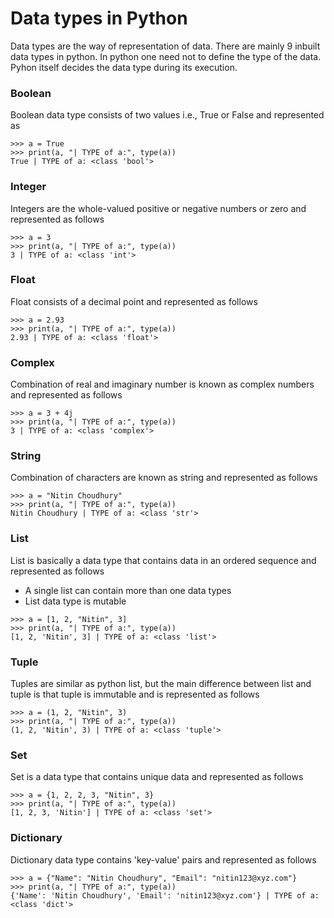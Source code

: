 # Data types in Python

Data types are the way of representation of data. There are mainly 9 inbuilt data types in python. In python one need not to define the type of the data. Pyhon itself decides the data type during its execution.
 

### Boolean

Boolean data type consists of two values i.e., True or False and represented as

```
>>> a = True
>>> print(a, "| TYPE of a:", type(a))
True | TYPE of a: <class 'bool'>
```

### Integer

Integers are the whole-valued positive or negative numbers or zero and represented as follows

```
>>> a = 3
>>> print(a, "| TYPE of a:", type(a))
3 | TYPE of a: <class 'int'>
```

### Float

Float consists of a decimal point and represented as follows

```
>>> a = 2.93
>>> print(a, "| TYPE of a:", type(a))
2.93 | TYPE of a: <class 'float'>
```

### Complex

Combination of real and imaginary number is known as complex numbers and represented as follows

```
>>> a = 3 + 4j
>>> print(a, "| TYPE of a:", type(a))
3 | TYPE of a: <class 'complex'>
```

### String

Combination of characters are known as string and represented as follows

```
>>> a = "Nitin Choudhury"
>>> print(a, "| TYPE of a:", type(a))
Nitin Choudhury | TYPE of a: <class 'str'>
```

### List

List is basically a data type that contains data in an ordered sequence and represented as follows

* A single list can contain more than one data types
* List data type is mutable

```
>>> a = [1, 2, "Nitin", 3]
>>> print(a, "| TYPE of a:", type(a))
[1, 2, 'Nitin', 3] | TYPE of a: <class 'list'>
```

### Tuple

Tuples are similar as python list, but the main difference between list and tuple is that tuple is immutable and is represented as follows

```
>>> a = (1, 2, "Nitin", 3)
>>> print(a, "| TYPE of a:", type(a))
(1, 2, 'Nitin', 3) | TYPE of a: <class 'tuple'>
```

### Set

Set is a data type that contains unique data and represented as follows

```
>>> a = {1, 2, 2, 3, "Nitin", 3}
>>> print(a, "| TYPE of a:", type(a))
[1, 2, 3, 'Nitin'] | TYPE of a: <class 'set'>
```

### Dictionary

Dictionary data type contains 'key-value' pairs and represented as follows

```
>>> a = {"Name": "Nitin Choudhury", "Email": "nitin123@xyz.com"}
>>> print(a, "| TYPE of a:", type(a))
{'Name': 'Nitin Choudhury', 'Email': 'nitin123@xyz.com'} | TYPE of a: <class 'dict'>
``` 

